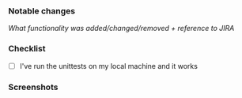 ### Notable changes

_What functionality was added/changed/removed + reference to JIRA_

### Checklist
- [ ] I've run the unittests on my local machine and it works

### Screenshots
